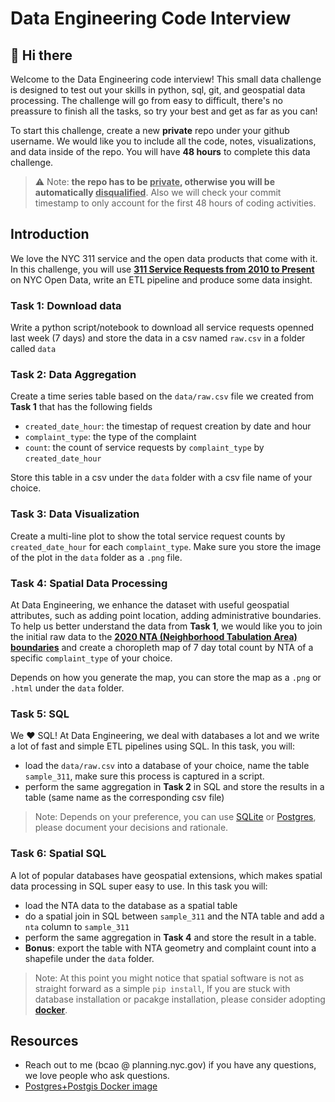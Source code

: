 # Data Engineering Code Interview

## 👋 Hi there

Welcome to the Data Engineering code interview! This small data challenge is designed to test out your skills in python, sql, git, and geospatial data processing. The challenge will go from easy to difficult, there's no preassure to finish all the tasks, so try your best and get as far as you can!

To start this challenge, create a new **private** repo under your github username. We would like you to include all the code, notes, visualizations, and data inside of the repo. You will have **48 hours** to complete this data challenge.

> ⚠️ Note: **the repo has to be <ins>private</ins>, otherwise you will be automatically <ins>disqualified</ins>**. Also we will check your commit timestamp to only account for the first 48 hours of coding activities.

## Introduction

We love the NYC 311 service and the open data products that come with it. In this challenge, you will use **[311 Service Requests from 2010 to Present](https://data.cityofnewyork.us/Social-Services/311-Service-Requests-from-2010-to-Present/erm2-nwe9)** on NYC Open Data, write an ETL pipeline and produce some data insight.

### Task 1: Download data

Write a python script/notebook to download all service requests openned last week (7 days) and store the data in a csv named `raw.csv` in a folder called `data`

### Task 2: Data Aggregation

Create a time series table based on the `data/raw.csv` file we created from **Task 1** that has the following fields

- `created_date_hour`: the timestap of request creation by date and hour
- `complaint_type`: the type of the complaint
- `count`: the count of service requests by `complaint_type` by `created_date_hour`

Store this table in a csv under the `data` folder with a csv file name of your choice.

### Task 3: Data Visualization

Create a multi-line plot to show the total service request counts by `created_date_hour` for each `complaint_type`. Make sure you store the image of the plot in the `data` folder as a `.png` file.  

### Task 4: Spatial Data Processing

At Data Engineering, we enhance the dataset with useful geospatial attributes, such as adding point location, adding administrative boundaries. To help us better understand the data from **Task 1**, we would like you to join the initial raw data to the **[2020 NTA (Neighborhood Tabulation Area) boundaries](https://www1.nyc.gov/site/planning/data-maps/open-data/census-download-metadata.page)** and create a choropleth map of 7 day total count by NTA of a specific `complaint_type` of your choice.

Depends on how you generate the map, you can store the map as a `.png` or `.html` under the `data` folder.

### Task 5: SQL

We ❤️ SQL! At Data Engineering, we deal with databases a lot and we write a lot of fast and simple ETL pipelines using SQL. In this task, you will:

- load the `data/raw.csv` into a database of your choice, name the table `sample_311`, make sure this process is captured in a script.
- perform the same aggregation in **Task 2** in SQL and store the results in a table (same name as the corresponding csv file)

> Note: Depends on your preference, you can use [SQLite](https://docs.python.org/3/library/sqlite3.html) or [Postgres](https://www.postgresql.org/), please document your decisions and rationale.

### Task 6: Spatial SQL

A lot of popular databases have geospatial extensions, which makes spatial data processing in SQL super easy to use. In this task you will:

- load the NTA data to the database as a spatial table
- do a spatial join in SQL between `sample_311` and the NTA table and add a `nta` column to `sample_311`
- perform the same aggregation in **Task 4** and store the result in a table.
- **Bonus**: export the table with NTA geometry and complaint count into a shapefile under the `data` folder.  

> Note: At this point you might notice that spatial software is not as straight forward as a simple `pip install`, If you are stuck with database installation or pacakge installation, please consider adopting **[docker](https://www.docker.com/)**.

## Resources

- Reach out to me (bcao @ planning.nyc.gov) if you have any questions, we love people who ask questions.
- [Postgres+Postgis Docker image](https://registry.hub.docker.com/r/postgis/postgis/)
